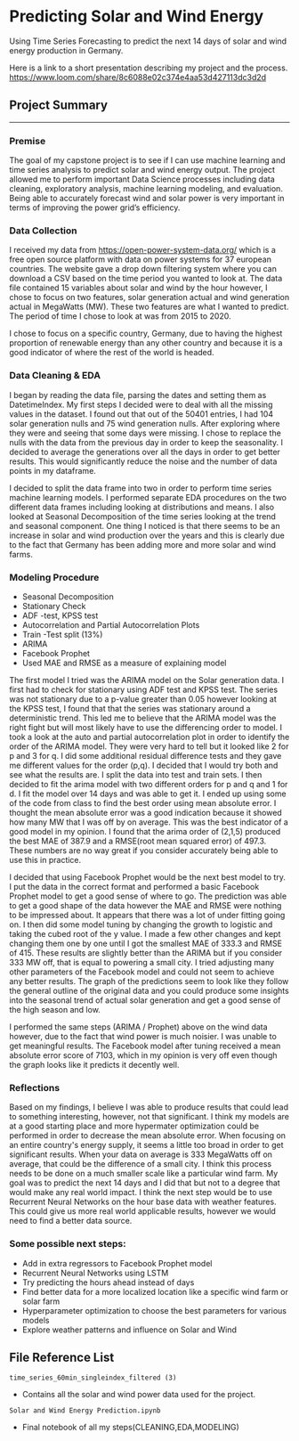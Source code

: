 # Predicting Solar and Wind Energy
Using Time Series Forecasting to predict the next 14 days of solar and wind energy production in Germany.  

Here is a link to a short presentation describing my project and the process.
https://www.loom.com/share/8c6088e02c374e4aa53d427113dc3d2d
## Project Summary
----------------------------------------------------------------------------------------------------------------------------------------
### Premise
The goal of my capstone project is to see if I can use machine learning and time series analysis to predict solar and wind energy output. The project allowed me to perform important Data Science processes including data cleaning, exploratory analysis, machine learning modeling, and evaluation. Being able to accurately forecast wind and solar power is very important in terms of improving the power grid’s efficiency. 


### Data Collection

I received my data from <https://open-power-system-data.org/> which is a free open source platform with data on power systems for 37 european countries. The website gave a drop down filtering system where you can download a CSV based on the time period you wanted to look at. The data file contained 15 variables about solar and wind by the hour however, I chose to focus on two features, solar generation actual and wind generation actual in MegaWatts (MW). These two features are what I wanted to predict. The period of time I chose to look at was from 2015 to 2020.

I chose to focus on a specific country, Germany, due to having the highest proportion of renewable energy than any other country and because it is a good indicator of where the rest of the world is headed.

### Data Cleaning & EDA
I began by reading the data file, parsing the dates and setting them as DatetimeIndex. My first steps I decided were to deal with all the missing values in the dataset. I found out that out of the 50401 entries, I had 104 solar generation nulls and 75 wind generation nulls. After exploring where they were and seeing that some days were missing. I chose to replace the nulls with the data from the previous day in order to keep the seasonality. I decided to average the generations over all the days in order to get better results. This would significantly reduce the noise and the number of data points in my dataframe. 

I decided to split the data frame into two in order to perform time series machine learning models. I performed separate EDA procedures on the two different data frames including looking at distributions and means. I also looked at Seasonal Decomposition of the time series looking at the trend and seasonal component. One thing I noticed is that there seems to be an increase in solar and wind production over the years and this is clearly due to the fact that Germany has been adding more and more solar and wind farms.

### Modeling Procedure
- Seasonal Decomposition
- Stationary Check
- ADF -test, KPSS test
- Autocorrelation and Partial Autocorrelation Plots 
- Train -Test split (13%)
- ARIMA 
- Facebook Prophet
- Used MAE and RMSE as a measure of explaining model

The first model I tried was the ARIMA model on the Solar generation data. I first had to check for stationary using ADF test and KPSS test. The series was not stationary due to a p-value greater than 0.05 however looking at the KPSS test, I found that that the series was stationary around a deterministic trend. This led me to believe that the ARIMA model was the right fight but will most likely have to use the differencing order to model. I took a look at the auto and partial autocorrelation plot in order to identify the order of the ARIMA model. They were very hard to tell but it looked like 2 for p and 3 for q. I did some additional  residual difference tests and they gave me different values for the order (p,q). I decided that I would try both and see what the results are. I split the data into test and train sets. I then decided to fit the arima model with two different orders for p and q and 1 for d.  I fit the model over 14 days and was able to get it. I ended up using some of the code from class to find the best order using mean absolute error. I thought the mean absolute error was a good indication because it showed how many MW that I was off by on average. This was the best indicator of a good model in my opinion. I found that the arima order of (2,1,5) produced the best MAE of 387.9 and a RMSE(root mean squared error) of 497.3.  These numbers are no way great if you consider accurately being able to use this in practice. 
	 
I decided that using Facebook Prophet would be the next best model to try.  I put the data in the correct format and performed a basic Facebook Prophet model to get a good sense of where to go. The prediction was able to get a good shape of the data however the MAE and RMSE were nothing to be impressed about. It appears that there was a lot of under fitting going on. I then did some model tuning by changing the growth to logistic and taking the cubed root of the y value.  I made a few other changes and kept changing them one by one until I got the smallest MAE of 333.3 and RMSE of 415. These results are slightly better than the ARIMA but if you consider 333 MW off, that is equal to powering a small city.  I tried adjusting many other parameters of the Facebook model and could not seem to achieve any better results. The graph of the predictions seem to look like they follow the general outline of the original data and you could produce some insights into the seasonal trend of actual solar generation and get a good sense of the high season and low. 
 
I performed the same steps (ARIMA / Prophet) above on the wind data however, due to the fact that wind power is much noisier. I was unable to get meaningful results. The Facebook model after tuning received a mean absolute error score of 7103, which in my opinion is very off even though the graph looks like it predicts it decently well. 


### Reflections 

Based on my findings, I believe I was able to produce results that could lead to something interesting, however, not that significant. I think my models are at a good starting place and more hypermater optimization could be performed in order to decrease the mean absolute error. When focusing on an entire country's energy supply, it seems a little too broad in order to get significant results. When your data on average is 333 MegaWatts off on average, that could be the difference of a small city. I think this process needs to be done on a much smaller scale like a particular wind farm. My goal was to predict the next 14 days and I did that but not to a degree that would make any real world impact. I think the next step would be to use Recurrent Neural Networks on the hour base data with weather features. This could give us more real world applicable results, however we would need to find a better data source.

### Some possible next steps:
- Add in extra regressors to Facebook Prophet model
- Recurrent Neural Networks using LSTM
- Try predicting the hours ahead instead of days
- Find better data for a more localized location like a specific wind farm or solar farm
- Hyperparameter optimization to choose the best parameters for various models
- Explore weather patterns and influence on Solar and Wind


## File Reference List

`time_series_60min_singleindex_filtered (3)` 
-	Contains all the solar and wind power data used for the project.

`Solar and Wind Energy Prediction.ipynb` 
-	Final notebook of all my steps(CLEANING,EDA,MODELING)

